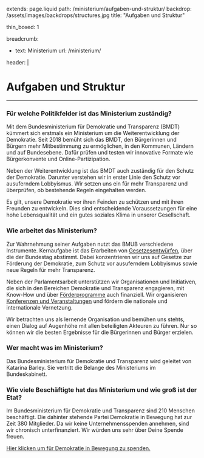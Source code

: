extends: page.liquid
path: /ministerium/aufgaben-und-struktur/
backdrop: /assets/images/backdrops/structures.jpg
title: "Aufgaben und Struktur"

thin_boxed: 1

breadcrumb:
 - text: Ministerium
   url: /ministerium/

header: |
    <h1>Aufgaben und Struktur</h1>

---


### Für welche Politikfelder ist das Ministerium zuständig?

Mit dem Bundesministerium für Demokratie und Transparenz (BMDT) kümmert sich erstmals ein Ministerium um die Weiterentwicklung der Demokratie. Seit 2018 bemüht sich das BMDT, den Bürgerinnen und Bürgern mehr Mitbestimmung zu ermöglichen, in den Kommunen, Ländern und auf Bundesebene. Dafür prüfen und testen wir innovative Formate wie Bürgerkonvente und Online-Partizipation.

Neben der Weiterentwicklung ist das BMDT auch zuständig für den Schutz der Demokratie. Darunter verstehen wir in erster Linie den Schutz vor ausuferndem Lobbyismus. Wir setzen uns ein für mehr Transparenz und überprüfen, ob bestehende Regeln eingehalten werden.

Es gilt, unsere Demokratie vor ihren Feinden zu schützen und mit ihren Freunden zu entwickeln. Dies sind entscheidende Voraussetzungen für eine hohe Lebensqualität und ein gutes soziales Klima in unserer Gesellschaft.

### Wie arbeitet das Ministerium?

Zur Wahrnehmung seiner Aufgaben nutzt das BMUB verschiedene Instrumente. Kernaufgabe ist das Erarbeiten von [Gesetzesentwürfen](/themen/), über die der Bundestag abstimmt. Dabei konzentrieren wir uns auf Gesetze zur Förderung der Demokratie, zum Schutz vor ausuferndem Lobbyismus sowie neue Regeln für mehr Transparenz.

Neben der Parlamentsarbeit unterstützen wir Organisationen und Initiativen, die sich in den Bereichen Demokratie und Transparenz engagieren, mit Know-How und über [Förderprogramme](/service/kampagnen/foerderung/) auch finanziell. Wir organisieren [Konferenzen und Veranstaltungen](/service/veranstaltungen/) und fördern die nationale und internationale Vernetzung.

Wir betrachten uns als lernende Organisation und bemühen uns stehts, einen Dialog auf Augenhöhe mit allen beteiligten Akteuren zu führen. Nur so können wir die besten Ergebnisse für die Bürgerinnen und Bürger erzielen.

### Wer macht was im Ministerium?

Das Bundesministerium für Demokratie und Transparenz wird geleitet von Katarina Barley. Sie vertritt die Belange des Ministeriums im Bundeskabinett. 


### Wie viele Beschäftigte hat das Ministerium und wie groß ist der Etat?

Im Bundesministerium für Demokratie und Transparenz sind 210 Menschen beschäftigt. Die dahinter stehende Partei Demokratie in Bewegung hat zur Zeit 380 Mitglieder. Da wir keine Unternehmensspenden annehmen, sind wir chronisch unterfinanziert. Wir würden uns sehr über Deine Spende freuen.

<a href="https://bewegung.jetzt/spenden/" class="btn btn-outline-primary">Hier klicken um für Demokratie in Bewegung zu spenden.</a>
